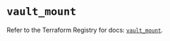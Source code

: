 # `vault_mount`

Refer to the Terraform Registry for docs: [`vault_mount`](https://registry.terraform.io/providers/hashicorp/vault/4.3.0/docs/resources/mount).
